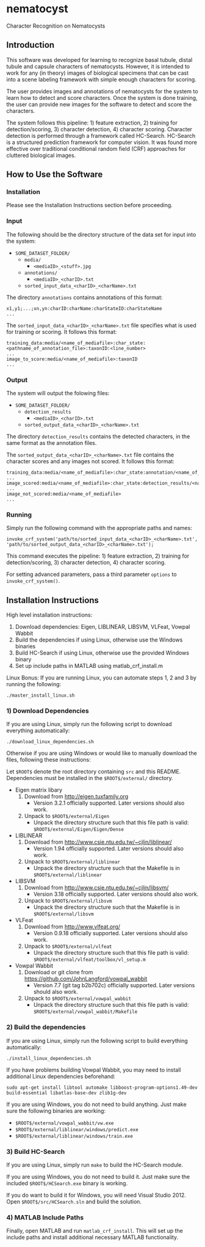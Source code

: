 nematocyst
=============

Character Recognition on Nematocysts

## Introduction

This software was developed for learning to recognize basal tubule, distal tubule and capsule characters of nematocysts. However, it is intended to work for any (in theory) images of biological specimens that can be cast into a scene labeling framework with simple enough characters for scoring.

The user provides images and annotations of nematocysts for the system to learn how to detect and score characters. Once the system is done training, the user can provide new images for the software to detect and score the characters.

The system follows this pipeline: 1) feature extraction, 2) training for detection/scoring, 3) character detection, 4) character scoring. Character detection is performed through a framework called HC-Search. HC-Search is a structured prediction framework for computer vision. It was found more effective over traditional conditional random field (CRF) approaches for cluttered biological images.

## How to Use the Software

### Installation

Please see the Installation Instructions section before proceeding.

### Input

The following should be the directory structure of the data set for input into the system:

- `SOME_DATASET_FOLDER/`
	- `media/`
		- `<mediaID>_<stuff>.jpg`
	- `annotations/`
		- `<mediaID>_<charID>.txt`
	- `sorted_input_data_<charID>_<charName>.txt`

The directory `annotations` contains annotations of this format:

```
x1,y1;...;xn,yn:charID:charName:charStateID:charStateName
...
```

The `sorted_input_data_<charID>_<charName>.txt` file specifies what is used for training or scoring. It follows this format:

```
training_data:media/<name_of_mediafile>:char_state:<pathname_of_annotation_file>:taxonID:<line_number>
...
image_to_score:media/<name_of_mediafile>:taxonID
...
```

### Output

The system will output the folowing files:

- `SOME_DATASET_FOLDER/`
	- `detection_results`
		- `<mediaID>_<charID>.txt`
	- `sorted_output_data_<charID>_<charName>.txt`

The directory `detection_results` contains the detected characters, in the same format as the annotation files.

The `sorted_output_data_<charID>_<charName>.txt` file contains the character scores and any images not scored. It follows this format:

```
training_data:media/<name_of_mediafile>:char_state:annotation/<name_of_annotation_file>
...
image_scored:media/<name_of_mediafile>:char_state:detection_results/<name_of_annotation_file>
...
image_not_scored:media/<name_of_mediafile>
...
```

### Running

Simply run the following command with the appropriate paths and names:

```
invoke_crf_system('path/to/sorted_input_data_<charID>_<charName>.txt', 'path/to/sorted_output_data_<charID>_<charName>.txt');
```

This command executes the pipeline: 1) feature extraction, 2) training for detection/scoring, 3) character detection, 4) character scoring.

For setting advanced parameters, pass a third parameter `options` to `invoke_crf_system()`.

## Installation Instructions

High level installation instructions:

1. Download dependencies: Eigen, LIBLINEAR, LIBSVM, VLFeat, Vowpal Wabbit
2. Build the dependencies if using Linux, otherwise use the Windows binaries
3. Build HC-Search if using Linux, otherwise use the provided Windows binary
4. Set up include paths in MATLAB using matlab_crf_install.m

Linux Bonus: If you are running Linux, you can automate steps 1, 2 and 3 by running the following:

```
./master_install_linux.sh
```

### 1) Download Dependencies

If you are using Linux, simply run the following script to download everything automatically:

```
./download_linux_dependencies.sh
```

Otherwise if you are using Windows or would like to manually download the files, following these instructions:

Let `$ROOT$` denote the root directory containing `src` and this README. Dependencies must be installed in the `$ROOT$/external/` directory.

- Eigen matrix libary
	1. Download from http://eigen.tuxfamily.org
		- Version 3.2.1 officially supported. Later versions should also work.
	2. Unpack to `$ROOT$/external/Eigen`
		- Unpack the directory structure such that this file path is valid: `$ROOT$/external/Eigen/Eigen/Dense`
- LIBLINEAR
	1. Download from http://www.csie.ntu.edu.tw/~cjlin/liblinear/
		- Version 1.94 officially supported. Later versions should also work.
	2. Unpack to `$ROOT$/external/liblinear`
		- Unpack the directory structure such that the Makefile is in `$ROOT$/external/liblinear`
- LIBSVM
	1. Download from http://www.csie.ntu.edu.tw/~cjlin/libsvm/
		- Version 3.18 officially supported. Later versions should also work.
	2. Unpack to `$ROOT$/external/libsvm`
		- Unpack the directory structure such that the Makefile is in `$ROOT$/external/libsvm`
- VLFeat
	1. Download from http://www.vlfeat.org/
		- Version 0.9.18 officially supported. Later versions should also work.
	2. Unpack to `$ROOT$/external/vlfeat`
		- Unpack the directory structure such that this file path is valid: `$ROOT$/external/vlfeat/toolbox/vl_setup.m`
- Vowpal Wabbit
	1. Download or git clone from https://github.com/JohnLangford/vowpal_wabbit
		- Version 7.7 (git tag b2b702c) officially supported. Later versions should also work.
	2. Unpack to `$ROOT$/external/vowpal_wabbit`
		- Unpack the directory structure such that this file path is valid: `$ROOT$/external/vowpal_wabbit/Makefile`

### 2) Build the dependencies

If you are using Linux, simply run the following script to build everything automatically:

```
./install_linux_dependencies.sh
```

If you have problems building Vowpal Wabbit, you may need to install additional Linux dependencies beforehand:

```
sudo apt-get install libtool automake libboost-program-options1.49-dev build-essential libatlas-base-dev zlib1g-dev
```

If you are using Windows, you do not need to build anything. Just make sure the following binaries are working:
- `$ROOT$/external/vowpal_wabbit/vw.exe`
- `$ROOT$/external/liblinear/windows/predict.exe`
- `$ROOT$/external/liblinear/windows/train.exe`

### 3) Build HC-Search

If you are using Linux, simply run `make` to build the HC-Search module.

If you are using Windows, you do not need to build it. Just make sure the included `$ROOT$/HCSearch.exe` binary is working.

If you do want to build it for Windows, you will need Visual Studio 2012. Open `$ROOT$/src/HCSearch.sln` and build the solution.

### 4) MATLAB Include Paths

Finally, open MATLAB and run `matlab_crf_install`. This will set up the include paths and install additional necessary MATLAB functionality.